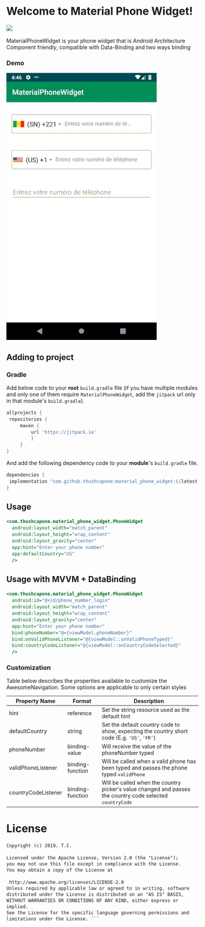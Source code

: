 
# Welcome to Material Phone Widget!  
  
[![](https://jitpack.io/v/thushcapone/material_phone_widget.svg)](https://jitpack.io/#thushcapone/material_phone_widget)   
  
MaterialPhoneWidget is your phone widget that is Android Architecture Component friendly, compatible with Data-Binding and two ways binding  
  
### Demo  
![gif of MaterialPhoneWidget](https://raw.githubusercontent.com/thushcapone/material_phone_widget/master/screenshots/demo-material-phone.gif)  
  
  
## Adding to project  
  
### Gradle  
Add below code to your **root** `build.gradle` file (if you have multiple modules and only one of them require `MaterialPhoneWidget`, add the `jitpack` url only in that module's `build.gradle`).  
```groovy  
allprojects {  
 repositories { 
	 maven { 
		 url 'https://jitpack.io' 
		 } 
	 }
}  
```  
And add the following dependency code to your **module**'s `build.gradle` file.  
```groovy  
dependencies {  
 implementation "com.github.thushcapone:material_phone_widget:${latest-version}"
}  
```  
  
## Usage  
```xml  
<com.thushcapone.material_phone_widget.PhoneWidget    
  android:layout_width="match_parent"    
  android:layout_height="wrap_content"    
  android:layout_gravity="center"    
  app:hint="Enter your phone number"    
  app:defaultCountry="US"    
  />  
```  
  
## Usage with MVVM + DataBinding  
```xml  
<com.thushcapone.material_phone_widget.PhoneWidget    
  android:id="@+id/phone_number_login"    
  android:layout_width="match_parent"    
  android:layout_height="wrap_content"    
  android:layout_gravity="center"    
  app:hint="Enter your phone number"  
  bind:phoneNumber="@={viewModel.phoneNumber}"    
  bind:onValidPhoneListener="@{viewModel::onValidPhoneTyped}"    
  bind:countryCodeListener="@{viewModel::onCountryCodeSelected}"    
  />  
```  
  
### Customization  
  
Table below describes the properties available to customize the AwesomeNavigation. Some options are applicable to only certain styles  
  
  
| Property Name          | Format    | Description |  
|------------------------|-----------|----------------------------------------------------------------------------------------------------------------------------------------------------------------------------------------------------------------------|  
| hint            | reference     | Set the string resource used as the default hint                             |  
| defaultCountry            | string | Set the default country code to show, expecting the country short code (E.g. `'US'`, `'FR'`) |  
| phoneNumber           | binding-value | Will receive the value of the phoneNumber typed  |  
| validPhoneListener                | binding-function | Will be called when a valid phone has been typed and passes the phone typed `validPhone` |  
| countryCodeListener                | binding-function | Will be called when the country picker's value changed and passes the country code selected `countryCode`|  
  
# License  
```  
Copyright (c) 2019. T.C.  
  
Licensed under the Apache License, Version 2.0 (the "License");  
you may not use this file except in compliance with the License.  
You may obtain a copy of the License at  
  
 http://www.apache.org/licenses/LICENSE-2.0  
Unless required by applicable law or agreed to in writing, software  
distributed under the License is distributed on an "AS IS" BASIS,  
WITHOUT WARRANTIES OR CONDITIONS OF ANY KIND, either express or implied.  
See the License for the specific language governing permissions and  
limitations under the License. ```